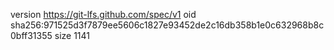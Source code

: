 version https://git-lfs.github.com/spec/v1
oid sha256:971525d3f7879ee5606c1827e93452de2c16db358b1e0c632968b8c0bff31355
size 1141
